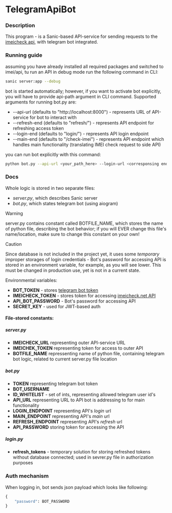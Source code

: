 # TelegramApiBot

### Description

This program - is a Sanic-based API-service for sending requests to the [imeicheck api](https://imeicheck.net/promo-api),
with telegram bot integrated.


### Running guide 
assuming you have already installed all required packages and switched to imei/api, tu run an API 
in debug mode run the following command in CLI:
```bash
sanic server:app --debug
```

bot is started automatically; however, if you want to activate bot explicitly, you will 
have to provide api-path argument in CLI command. Supported arguments for running bot.py are:
+ --api-url (defaults to "http://localhost:8000") - represents URL of API-service for bot to interact with
+ --refresh-end (defaults to "refresh/") - represents API endpoint for refreshing access token
+ --login-end (defaults to "login/") - represents API login endpoint
+ --main-end (defaults to "/check-imei") - represents API endpoint which handles main functionality 
(translating IMEI check request to side API)

you can run bot explicitly with this command:
```bash
python bot.py --api-url <your_path_here> --login-url <corresponsing endpoint> --refresh-end <corr. endpoint> --main-end <corr.endpoint>
```

### Docs
Whole logic is stored in two separate files:
+ _server.py_, which describes Sanic server
+ _bot.py_, which states telegram bot (using aiogram)

> [!WARNING]
> server.py contains constant called BOTFILE_NAME, which stores the name of python file, 
> describing the bot behavior; if you will EVER change this file's name/location, make sure 
> to change this constant on your own!

> [!CAUTION]
> Since database is not included in the project yet, it uses some _temporary_ improper storages of 
> login credentials - Bot's password for accessing API is stored in an environment variable, for example,
> as you will see lower. This must be changed in production use, yet is not in a current state.

Environmental variables:
+ **BOT_TOKEN** - stores [telegram bot token](https://core.telegram.org/bots/tutorial#obtain-your-bot-token)
+ **IMEICHECK_TOKEN** - stores token for accessing [imeicheck.net API](https://imeicheck.net/promo-api)
+ **API_BOT_PASSWORD** - Bot's password for accessing API
+ **SECRET_KEY** - used for JWT-based auth

#### File-stored constants:
##### server.py
+ **IMEICHECK_URL** representing outer API-service URL
+ **IMEICHEK_TOKEN** representing token for access to outer API
+ **BOTFILE_NAME** repressenting name of python file, containing telegram bot logic, 
related to current server.py file location

##### bot.py
+ **TOKEN** representing telegram bot token
+ **BOT_USERNAME**
+ **ID_WHITELIST** - set of ints, representing allowed telegram user id's
+ **API_URL** representing URL to API bot is addressing to for main functionality
+ **LOGIN_ENDPOINT** representing API's _login_ url
+ **MAIN_ENDPOINT** representing API's _main_ url
+ **REFRESH_ENDPOINT** representing API's _refresh_ url
+ **API_PASSWORD** storing token for accessing the API

##### login.py
+ **refresh_tokens** - temporary solution for storing refreshed tokens without database connected;
used in sevrer.py file in authorization purposes

### Auth mechanism
When logging in, bot sends json payload which looks like following: 
```python
{
    "password": BOT_PASSWORD
}
```